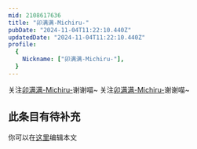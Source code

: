 ```yaml
---
mid: 2108617636
title: "卯满满-Michiru-"
pubDate: "2024-11-04T11:22:10.440Z"
updatedDate: "2024-11-04T11:22:10.440Z"
profile:
  {
    Nickname: ["卯满满-Michiru-"],
  }
---
```


关注[卯满满-Michiru-](https://space.bilibili.com/2108617636)谢谢喵~ 关注[卯满满-Michiru-](https://space.bilibili.com/2108617636)谢谢喵~

## 此条目有待补充
你可以在[这里](https://github.com/Yuhanawa/VTuber.ICU/edit/master/src/content/v/卯满满-Michiru-/index.md)编辑本文
